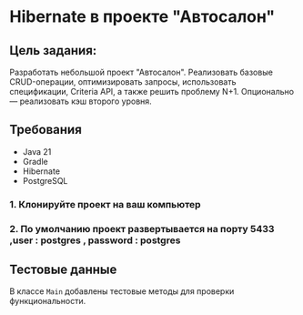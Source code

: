 # Hibernate в проекте "Автосалон"

## Цель задания:
Разработать небольшой проект "Автосалон". 
Реализовать базовые CRUD-операции, оптимизировать запросы, использовать спецификации, Criteria API, а также решить проблему N+1. 
Опционально — реализовать кэш второго уровня.

## Требования
- Java 21
- Gradle
- Hibernate
- PostgreSQL


### 1. Клонируйте проект на ваш компьютер

### 2. По умолчанию проект развертывается на порту 5433 ,user : postgres , password : postgres

## Тестовые данные
В классе `Main` добавлены тестовые методы для проверки функциональности.
